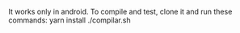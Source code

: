 It works only in android.
To compile and test, clone it and run these commands:
yarn install
./compilar.sh
